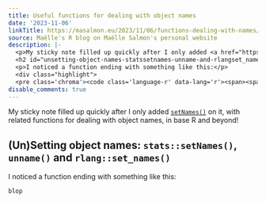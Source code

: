 ```yaml
---
title: Useful functions for dealing with object names
date: '2023-11-06'
linkTitle: https://masalmon.eu/2023/11/06/functions-dealing-with-names/
source: Maëlle's R blog on Maëlle Salmon's personal website
description: |-
  <p>My sticky note filled up quickly after I only added <a href="https://rdrr.io/r/stats/setNames.html"><code>setNames()</code></a> on it, with related functions for dealing with object names, in base R and beyond!</p>
  <h2 id="unsetting-object-names-statssetnames-unname-and-rlangset_names">(Un)Setting object names: <code>stats::setNames()</code>, <code>unname()</code> and <code>rlang::set_names()</code></h2>
  <p>I noticed a function ending with something like this:</p>
  <div class="highlight">
  <pre class='chroma'><code class='language-r' data-lang='r'><span><span class='nv'>blop</span> <span ...
disable_comments: true
---
```

<p>My sticky note filled up quickly after I only added <a href="https://rdrr.io/r/stats/setNames.html"><code>setNames()</code></a> on it, with related functions for dealing with object names, in base R and beyond!</p>
<h2 id="unsetting-object-names-statssetnames-unname-and-rlangset_names">(Un)Setting object names: <code>stats::setNames()</code>, <code>unname()</code> and <code>rlang::set_names()</code></h2>
<p>I noticed a function ending with something like this:</p>
<div class="highlight">
<pre class='chroma'><code class='language-r' data-lang='r'><span><span class='nv'>blop</span> <span ...